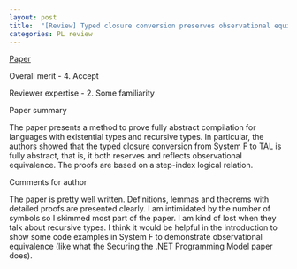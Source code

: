 ```yaml
---
layout: post
title:  "[Review] Typed closure conversion preserves observational equivalence"
categories: PL review
---
```


[Paper](https://doi.org/10.1145/1411204.1411227)


Overall merit - 4. Accept

Reviewer expertise - 2. Some familiarity

Paper summary

The paper presents a method to prove fully abstract compilation for languages with existential types and recursive types. In particular, the authors showed that the typed closure conversion from System F to TAL is fully abstract, that is, it both reserves and reflects observational equivalence. The proofs are based on a step-index logical relation.

Comments for author

The paper is pretty well written. Definitions, lemmas and theorems with detailed proofs are presented clearly. I am intimidated by the number of symbols so I skimmed most part of the paper. I am kind of lost when they talk about recursive types. I think it would be helpful in the introduction to show some code examples in System F to demonstrate observational equivalence (like what the Securing the .NET Programming Model paper does).
